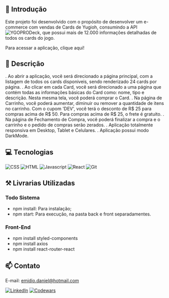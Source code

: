 ## 📖 Introdução

Este projeto foi desenvolvido com o propósito de desenvolver um e-commerce com vendas de Cards de Yugioh, consumindo a API ![YGOPRODeck](https://ygoprodeck.com/api-guide/), que possui mais de 12.000 informações detalhadas de todos os cards do jogo.

Para acessar a aplicação, clique aqui!

## 📄 Descrição
. Ao abrir a aplicação, você será direcionado a página principal, com a listagem de todos os cards disponiveis, sendo renderizado 24 cards por página.
. Ao clicar em cada Card, você será direcionado a uma página que contém todas as informações básicas do Card como: nome, tipo e descrição. Nesta mesma tela, você poderá comprar o Card.
. Na página de Carrinho, você poderá aumentar, diminuir ou remover a quantidade de itens no carrinho. Com o cupom 'DEV', você terá o desconto de R$ 25 para compras acima de R$ 50. Para compras acima de R$ 25, o frete é gratuito.
. Na página de Fechamento de Compra, você poderá finalizar a compra e o carrinho e o pedido de compras serão zerados. 
. Aplicação totalmente responsiva em Desktop, Tablet e Celulares.
. Aplicação possui modo DarkMode.

## 💻 Tecnologias 

![CSS](https://img.shields.io/badge/CSS3-1572B6?style=for-the-badge&logo=css3&logoColor=white)
![HTML](https://img.shields.io/badge/HTML5-E34F26?style=for-the-badge&logo=html5&logoColor=white)
![Javascript](https://img.shields.io/badge/JavaScript-323330?style=for-the-badge&logo=javascript&logoColor=F7DF1E)
![React](https://img.shields.io/badge/React-20232A?style=for-the-badge&logo=react&logoColor=61DAFB)
![Git](https://img.shields.io/badge/GIT-E44C30?style=for-the-badge&logo=git&logoColor=white)

## ⚒️ Livrarias Utilizadas

### Todo Sistema
- npm install: Para instalação;
- npm start: Para execução, na pasta back e front separadamentes.

### Front-End
- npm install styled-components
- npm install axios
- npm install react-router-react


## 📫 Contato

E-mail: emidio.daniel@hotmail.com

[![LinkedIn](https://img.shields.io/badge/LinkedIn-0077B5?style=for-the-badge&logo=linkedin&logoColor=white)](https://www.linkedin.com/in/danielemidio1988/)
[![Codewars](https://img.shields.io/badge/Codewars-B1361E?style=for-the-badge&logo=Codewars&logoColor=white)](https://www.codewars.com/users/DanielEmidio1988)
